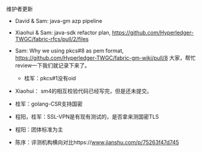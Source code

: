维护者更新

- David & Sam: java-gm azp pipeline

- Xiaohui & Sam: java-sdk refactor plan, https://github.com/Hyperledger-TWGC/fabric-rfcs/pull/2/files

- Sam: Why we using pkcs#8 as pem format, https://github.com/Hyperledger-TWGC/fabric-gm-wiki/pull/8 大家，帮忙review一下我们就记录下来了。
    - 桂军：pkcs#1没有oid

- Xiaohui： sm4的相互校验代码已经写完，但是还未提交。

- 桂军：golang-CSR支持国密

- 程阳，桂军：SSL-VPN是有现有测试的，是否拿来测国密TLS

- 程阳：团体标准为主

- 陈序：评测机构横向对比https://www.jianshu.com/p/75263f47d745 